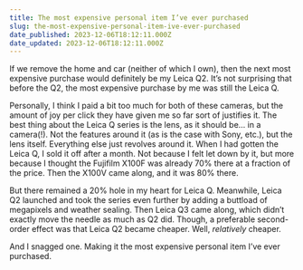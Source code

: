 ```yaml
---
title: The most expensive personal item I’ve ever purchased
slug: the-most-expensive-personal-item-ive-ever-purchased
date_published: 2023-12-06T18:12:11.000Z
date_updated: 2023-12-06T18:12:11.000Z
---
```


If we remove the home and car (neither of which I own), then the next most expensive purchase would definitely be my Leica Q2. It’s not surprising that before the Q2, the most expensive purchase by me was still the Leica Q.

Personally, I think I paid a bit too much for both of these cameras, but the amount of joy per click they have given me so far sort of justifies it. The best thing about the Leica Q series is the lens, as it should be… in a camera(!). Not the features around it (as is the case with Sony, etc.), but the lens itself. Everything else just revolves around it. When I had gotten the Leica Q, I sold it off after a month. Not because I felt let down by it, but more because I thought the Fujifilm X100F was already 70% there at a fraction of the price. Then the X100V came along, and it was 80% there.

But there remained a 20% hole in my heart for Leica Q. Meanwhile, Leica Q2 launched and took the series even further by adding a buttload of megapixels and weather sealing. Then Leica Q3 came along, which didn’t exactly move the needle as much as Q2 did. Though, a preferable second-order effect was that Leica Q2 became cheaper. Well, *relatively* cheaper.

And I snagged one. Making it the most expensive personal item I’ve ever purchased.
